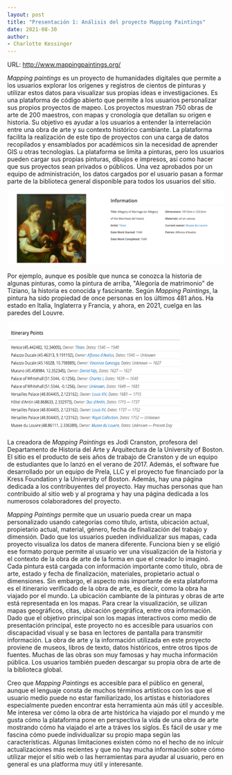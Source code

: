 ```yaml
---
layout: post
title: "Presentación 1: Análisis del proyecto Mapping Paintings"
date: 2021-08-30
author:
- Charlotte Kessinger
---
```


URL: http://www.mappingpaintings.org/

*Mapping paintings* es un proyecto de humanidades digitales que permite a los usuarios explorar los orígenes y registros de cientos de pinturas y utilizar estos datos para visualizar sus propias ideas e investigaciones. Es una plataforma de código abierto que permite a los usuarios personalizar sus propios proyectos de mapeo. Los proyectos muestran 750 obras de arte de 200 maestros, con mapas y cronología que detallan su origen e historia. Su objetivo es ayudar a los usuarios a entender la interrelación entre una obra de arte y su contexto histórico cambiante. La plataforma facilita la realización de este tipo de proyectos con una carga de datos recopilados y ensamblados por académicos sin la necesidad de aprender GIS u otras tecnologías. La plataforma se limita a pinturas, pero los usuarios pueden cargar sus propias pinturas, dibujos e impresos, así como hacer que sus proyectos sean privados o públicos. Una vez aprobados por un equipo de administración, los datos cargados por el usuario pasan a formar parte de la biblioteca general disponible para todos los usuarios del sitio.
  
  <img src="/assets/images/Informationallegory.png" alt="Alegoria de matrimonio" width="500" height="170">
  
Por ejemplo, aunque es posible que nunca se conozca la historia de algunas pinturas, como la pintura de arriba, "Alegoría de matrimonio" de Tiziano, la historia es conocida y fascinante. Según *Mapping Paintings*, la pintura ha sido propiedad de once personas en los últimos 481 años. Ha estado en Italia, Inglaterra y Francia, y ahora, en 2021, cuelga en las paredes del Louvre.

<img src="/assets/images/Itenpoints.png" alt="itinerary points" width="400" height="250">

La creadora de *Mapping Paintings* es Jodi Cranston, profesora del Departamento de Historia del Arte y Arquitectura de la University of Boston. El sitio es el producto de seis años de trabajo de Cranston y de un equipo de estudiantes que lo lanzó en el verano de 2017. Además, el software fue desarrollado por un equipo de Prela, LLC y el proyecto fue financiado por la Kress Foundation y la University of Boston. Además, hay una página dedicada a los contribuyentes del proyecto. Hay muchas personas que han contribuido al sitio web y al programa y hay una página dedicada a los numerosos colaboradores del proyecto.
  
*Mapping Paintings* permite que un usuario pueda crear un mapa personalizado usando categorías como título, artista, ubicación actual, propietario actual, material, género, fecha de finalización del trabajo y dimensión. Dado que los usuarios pueden individualizar sus mapas, cada proyecto visualiza los datos de manera diferente. Funciona bien y se eligió ese formato porque permite al usuario ver una visualización de la historia y el contexto de la obra de arte de la forma en que el creador lo imaginó. Cada pintura está cargada con información importante como título, obra de arte, estado y fecha de finalización, materiales, propietario actual o dimensiones. Sin embargo, el aspecto más importante de esta plataforma es el itinerario verificado de la obra de arte, es diecir, como la obra ha viajado por el mundo. La ubicación cambiante de la pinturas y obras de arte está representada en los mapas. Para crear la visualización, se uilizan mapas geográficos, citas, ubicación geográfica, entre otra información. Dado que el objetivo principal son los mapas interactivos como medio de presentación principal, este proyecto no es accesible para usuarios con discapacidad visual y se basa en lectores de pantalla para transmitir información. La obra de arte y la información utilizada en este proyecto proviene de museos, libros de texto, datos históricos, entre otros tipos de fuentes. Muchas de las obras son muy famosas y hay mucha información pública. Los usuarios también pueden descargar su propia obra de arte de la biblioteca global.
  
Creo que *Mapping Paintings* es accesible para el público en general, aunque el lenguaje consta de muchos términos artísticos con los que el usuario medio puede no estar familiarizado, los artistas e historiadores especialmente pueden encontrar esta herramienta aún más útil y accesible. Me interesa ver cómo la obra de arte histórica ha viajado por el mundo y me gusta cómo la plataforma pone en perspectiva la vida de una obra de arte mostrando cómo ha viajado el arte a tráves los siglos. Es fácil de usar y me fascina cómo puede individualizar su propio mapa según las características. Algunas limitaciones existen cómo no el hecho de no inlcuir actualizaciones más recientes y que no hay mucha información sobre cómo utilizar mejor el sitio web o las herramientas para ayudar al usuario, pero en general es una platforma muy útil y interesante.


